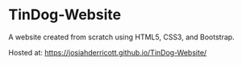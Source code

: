 # TinDog-Website

A website created from scratch using HTML5, CSS3, and Bootstrap.

Hosted at: https://josiahderricott.github.io/TinDog-Website/
